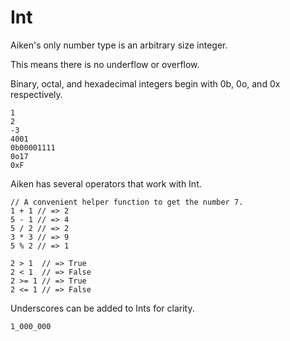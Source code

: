 # Int

Aiken's only number type is an arbitrary size integer.

This means there is no underflow or overflow.

Binary, octal, and hexadecimal integers begin with 0b, 0o, and 0x respectively.

```aiken
1
2
-3
4001
0b00001111
0o17
0xF
```

Aiken has several operators that work with Int.

```aiken
// A convenient helper function to get the number 7.
1 + 1 // => 2
5 - 1 // => 4
5 / 2 // => 2
3 * 3 // => 9
5 % 2 // => 1

2 > 1  // => True
2 < 1  // => False
2 >= 1 // => True
2 <= 1 // => False
```

Underscores can be added to Ints for clarity.

```
1_000_000
```
